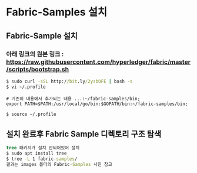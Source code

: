 # Fabric-Samples 설치

## Fabric-Sample 설치
### 아래 링크의 원본 링크 : https://raw.githubusercontent.com/hyperledger/fabric/master/scripts/bootstrap.sh
```cmd
$ sudo curl -sSL http://bit.ly/2ysbOFE | bash -s
$ vi ~/.profile
```
```vim
# 기존의 내용에서 추가되는 내용 ...:~/fabric-samples/bin;
export PATH=$PATH:/usr/local/go/bin:$GOPATH/bin:~/fabric-samples/bin;
```
```cmd
$ source ~/.profile
``` 

## 설치 완료후 Fabric Sample 디렉토리 구조 탐색
``` cmd
tree 패키지가 설치 안되어있어 설치
$ sudo apt install tree
$ tree -L 1 fabric-samples/
결과는 images 폴더의 Fabric-Samples 사진 참고
```

